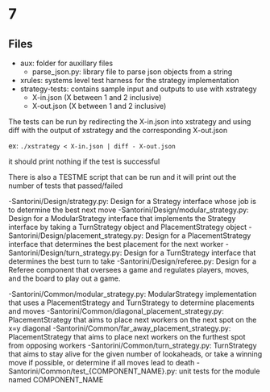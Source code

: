 # 7
## Files
- aux: folder for auxillary files
  - parse_json.py: library file to parse json objects from a string
- xrules: systems level test harness for the strategy implementation
- strategy-tests: contains sample input and outputs to use with xstrategy
  - X-in.json (X between 1 and 2 inclusive)
  - X-out.json (X between 1 and 2 inclusive)

The tests can be run by redirecting the X-in.json into xstrategy and using diff
with the output of xstrategy and the corresponding X-out.json

ex:
`./xstrategy < X-in.json | diff - X-out.json`

it should print nothing if the test is successful

There is also a TESTME script that can be run and it will print out the number of tests that passed/failed

-Santorini/Design/strategy.py: Design for a Strategy interface whose job is to determine the best next move
-Santorini/Design/modular_strategy.py: Design for a ModularStrategy interface that implements the Strategy interface by taking a TurnStrategy object and PlacementStrategy object
-Santorini/Design/placement_strategy.py: Design for a PlacementStrategy interface that determines the best placement for the next worker
-Santorini/Design/turn_strategy.py: Design for a TurnStrategy interface that determines the best turn to take
-Santorini/Design/referee.py: Design for a Referee component that oversees a game and regulates players, moves, and the board to play out a game.

-Santorini/Common/modular_strategy.py: ModularStrategy implementation that uses a PlacementStrategy and TurnStrategy to determine placements and moves
-Santorini/Common/diagonal_placement_strategy.py: PlacementStrategy that aims to place next workers on the next spot on the x=y diagonal
-Santorini/Common/far_away_placement_strategy.py: PlacementStrategy that aims to place next workers on the furthest spot from opposing workers
-Santorini/Common/turn_strategy.py: TurnStrategy that aims to stay alive for the given number of lookaheads, or take a winning move if possible, or determine if all moves lead to death
-Santorini/Common/test_{COMPONENT_NAME}.py: unit tests for the module named COMPONENT_NAME
